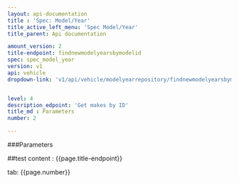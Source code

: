 ```yaml
---
layout: api-documentation
title : 'Spec: Model/Year'
title_active_left_menu: 'Spec Model/Year'
title_parent: Api documentation

amount_version: 2
title-endpoint: findnewmodelyearsbymodelid
spec: spec_model_year
version: v1
api: vehicle
dropdown-link: 'v1/api/vehicle/modelyearrepository/findnewmodelyearsbymodelid'


level: 4
description_edpoint: 'Get makes by ID'
title_md : Parameters
number: 2

---
```


###Parameters

##test content : {{page.title-endpoint}} 

tab: {{page.number}}